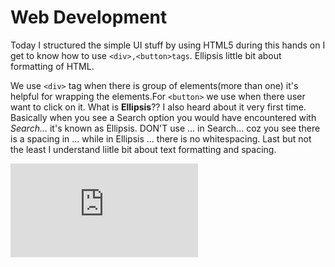 # Web Development

Today I structured the simple UI stuff by using HTML5 during this hands on I get to know how to use `<div>,<button>tags`. Ellipsis little bit about formatting of HTML.

We use `<div>` tag when there is group of elements(more than one) it's helpful for wrapping the elements.For `<button>` we use when there user want to click on it.
What is **Ellipsis**?? I also heard about it very first time. Basically when you see a Search option you would have encountered with _Search…_ it's known as Ellipsis. DON'T use ... in Search... coz you see there is a spacing in ... while in Ellipsis … there is no whitespacing. Last but not the least I understand liitle bit about text formatting and spacing. 



![readme.md](https://github.com/oneonone97/web-development-module/files/7273218/readme.md)
